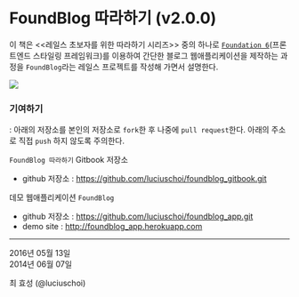 # FoundBlog 따라하기 (v2.0.0)

이 책은 <<레일스 초보자를 위한 따라하기 시리즈>> 중의 하나로 [`Foundation 6`](http://foundation.zurb.com)(프론트엔드 스타일링 프레임워크)를 이용하여 간단한 블로그 웹애플리케이션을 제작하는 과정을 `FoundBlog`라는 레일스 프로젝트를 작성해 가면서 설명한다.

![](http://i1373.photobucket.com/albums/ag392/rorlab/Photobucket%20Desktop%20-%20RORLAB/FoundBlog/2014-06-09_09-24-01_zpsae68d8f8.png)

### 기여하기

: 아래의 저장소를 본인의 저장소로 `fork`한 후 나중에 `pull request`한다. 아래의 주소로 직접 `push` 하지 않도록 주의한다.


`FoundBlog 따라하기` Gitbook 저장소
* github 저장소 : https://github.com/luciuschoi/foundblog_gitbook.git

데모 웹애플리케이션 `FoundBlog`

* github 저장소 : https://github.com/luciuschoi/foundblog_app.git
* demo site : http://foundblog_app.herokuapp.com

---

2016년 05월 13일<br />
2014년 06월 07일

최 효성 (@luciuschoi) 


